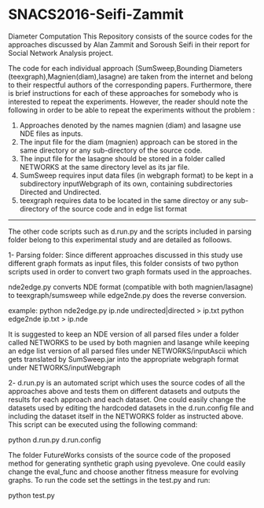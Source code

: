 # SNACS2016-Seifi-Zammit
Diameter Computation
This Repository consists of the source codes for the approaches discussed by Alan Zammit and Soroush Seifi in their report for Social Network Analysis project. 

The code for each individual approach (SumSweep,Bounding Diameters (teexgraph),Magnien(diam),lasagne) are taken from the internet and belong to their respectful authors of the corresponding papers. Furthermore, there is brief instructions for each of these approaches for somebody who is interested to repeat the experiments. However, the reader should note the following in order to be able to repeat the experiments without the problem :

1. Approaches denoted by the names magnien (diam) and lasagne use NDE files as inputs. 
2. The input file for the diam (magnien) approach can be stored in the same directory or any sub-directory of the source code.
3. The input file for the lasagne should be stored in a folder called NETWORKS at the same directory level as its jar file.
4. SumSweep requires input data files (in webgraph format) to be kept in a subdirectory inputWebgraph of its own, containing subdirectories Directed and Undirected.
4. teexgraph requires data to be located in the same directoy or any sub-directory of the source code and in edge list format

-------------------------------------------------------------------------------------------------
The other code scripts such as d.run.py and the scripts included in parsing folder belong to this experimental study and are detailed as folloows.

1- Parsing folder: 
Since different approaches discussed in this study use different graph formats as input files, this folder consists of two python scripts used in order to convert two graph formats used in the approaches.

nde2edge.py converts NDE format (compatible with both magnien/lasagne) to teexgraph/sumsweep while edge2nde.py does the reverse conversion.

example:
python nde2edge.py ip.nde undirected|directed > ip.txt
python edge2nde ip.txt > ip.nde


It is suggested to keep an NDE version of all parsed files under a folder called NETWORKS to be used by both magnien and lasange while keeping an edge list version of all parsed files under NETWORKS/inputAscii which gets translated by SumSweep.jar into the appropriate webgraph format under NETWORKS/inputWebgraph


2- d.run.py is an automated script which uses the source codes of all the approaches above and tests them on different datasets and outputs the results for each approach and each dataset. One could easily change the datasets used by editing the hardcoded datasets in the  d.run.config file and including the dataset itself in the NETWORKS folder as instructed above.
This script can be executed using the following command:

python d.run.py d.run.config


The folder FutureWorks consists of the source code of the proposed method for generating synthetic graph using pyevoleve. One could easily change the eval_func and choose another fitness measure for evolving graphs. To run the code set the settings in the test.py and run:

python test.py


